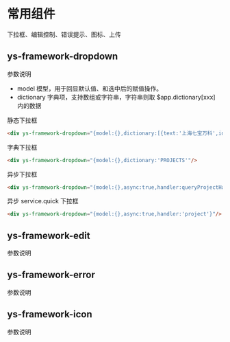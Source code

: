 # 常用组件

下拉框、编辑控制、错误提示、图标、上传


## ys-framework-dropdown
参数说明
* model 模型，用于回显默认值、和选中后的赋值操作。
* dictionary 字典项，支持数组或字符串，字符串则取 $app.dictionary[xxx] 内的数据

静态下拉框
```html
<div ys-framework-dropdown="{model:{},dictionary:[{text:'上海七宝万科',id:1024}]}"/>

```
字典下拉框
```html
<div ys-framework-dropdown="{model:{},dictionary:'PROJECTS'"/>
```

异步下拉框
```html
<div ys-framework-dropdown="{model:{},async:true,handler:queryProjectHandler}"/>
```

异步 service.quick 下拉框
```html
<div ys-framework-dropdown="{model:{},async:true,handler:'project'}"/>
```

## ys-framework-edit
参数说明

## ys-framework-error
参数说明

## ys-framework-icon
参数说明
